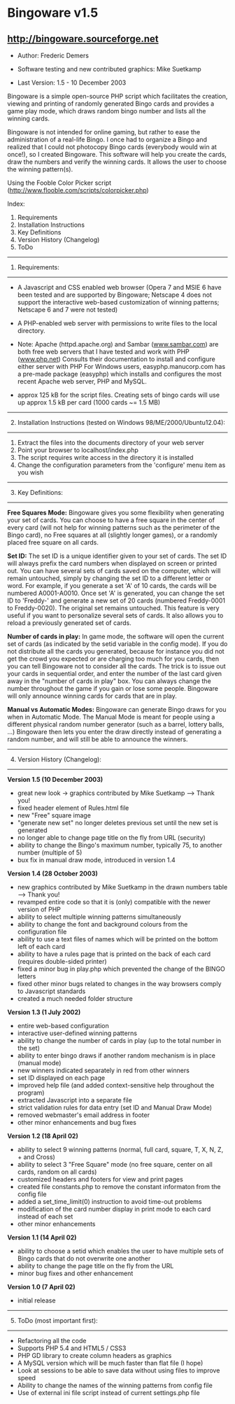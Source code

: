 # Bingoware v1.5
## http://bingoware.sourceforge.net

* Author: Frederic Demers
* Software testing and new contributed graphics: Mike Suetkamp

* Last Version: 1.5 - 10 December 2003

Bingoware is a simple open-source PHP script which facilitates the creation,
viewing and printing of randomly generated Bingo cards and provides a game 
play mode, which draws random bingo number and lists all the winning cards.

Bingoware is not intended for online gaming, but rather to ease the 
administration of a real-life Bingo. I once had to organize a Bingo and realized that
I could not photocopy Bingo cards (everybody would win at once!), so I created 
Bingoware. This software will help you create the cards, draw the numbers and 
verify the winning cards.  It allows the user to choose the winning pattern(s).

Using the Fooble Color Picker script (http://www.flooble.com/scripts/colorpicker.php)

Index:
1. Requirements
2. Installation Instructions
3. Key Definitions
4. Version History (Changelog)
5. ToDo

-----------------------------------------------------------------------------------------

1. Requirements:
-----------------

- A Javascript and CSS enabled web browser (Opera 7 and MSIE 6 have been tested and are
supported by Bingoware; Netscape 4 does not support the interactive web-based 
customization of winning patterns; Netscape 6 and 7 were not tested)

- A PHP-enabled web server with permissions to write files to the local directory.
- Note:  Apache (httpd.apache.org) and Sambar (www.sambar.com) are both free web 
servers that I have tested and work with PHP (www.php.net)
Consults their documentation to install and configure either server with PHP
For Windows users, easyphp.manucorp.com has a pre-made package (easyphp) which 
installs and configures the most recent Apache web server, PHP and MySQL.

- approx 125 kB for the script files.  Creating sets of bingo cards
 will use up approx 1.5 kB per card (1000 cards ~= 1.5 MB)

--------------------------------------------------------------------

2. Installation Instructions (tested on Windows 98/ME/2000/Ubuntu12.04):
-------------------------------------------------------------------------

1. Extract the files into the documents directory of your web server
2. Point your browser to localhost/index.php
3. The script requires write access in the directory it is installed
4. Change the configuration parameters from the 'configure' menu item as you wish

--------------------------------------------------------------------

3. Key Definitions:
---------------------------

**Free Squares Mode:**  Bingoware gives you some flexibility when generating your set of cards.
You can choose to have a free square in the center of every card (will not help for winning 
patterns such as the perimeter of the Bingo card), no Free squares at all (slightly longer games),
or a randomly placed free square on all cards.

**Set ID:** The set ID is a unique identifier given to your set of cards. The set ID will always
prefix the card numbers when displayed on screen or printed out. You can have several sets of 
cards saved on the computer, which will remain untouched, simply by changing the set ID to a 
different letter or word. For example, if you generate a set 'A' of 10 cards, the cards will 
be numbered A0001-A0010. Once set 'A' is generated, you can change the set ID to 'Freddy-' 
and generate a new set of 20 cards (numbered Freddy-0001 to Freddy-0020). The original set remains 
untouched. This feature is very useful if you want to personalize several sets of cards. It also 
allows you to reload a previously generated set of cards.

**Number of cards in play:**  In game mode, the software will open the current set of cards (as indicated
by the setid variable in the config mode).  If you do not distribute all the cards you generated,
because for instance you did not get the crowd you expected or are charging too much for you cards,
then you can tell Bingoware not to consider all the cards.  The trick is to issue out your cards in
sequential order, and enter the number of the last card given away in the "number of cards in play" box.  You can
always change the number throughout the game if you gain or lose some people.  Bingoware will only 
announce winning cards for cards that are in play.

**Manual vs Automatic Modes:**  Bingoware can generate Bingo draws for you when in Automatic Mode.
The Manual Mode is meant for people using a different physical random number generator (such
as a barrel, lottery balls, ...)  Bingoware then lets you enter the draw directly instead  of
generating a random number, and will still be able to announce the winners.

--------------------------------------------------------------------

4. Version History (Changelog):
---------------------------------

**Version 1.5 (10 December 2003)**
- great new look -> graphics contributed by Mike Suetkamp --> Thank you!
- fixed header element of Rules.html file
- new "Free" square image
- "generate new set" no longer deletes previous set until the new set is generated
- no longer able to change page title on the fly from URL (security)
- ability to change the Bingo's maximum number, typically 75, to another number (multiple of 5)
- bux fix in manual draw mode, introduced in version 1.4

**Version 1.4 (28 October 2003)**
- new graphics contributed by Mike Suetkamp in the drawn numbers table --> Thank you!
- revamped entire code so that it is (only) compatible with the newer version of PHP
- ability to select multiple winning patterns simultaneously
- ability to change the font and background colours from the configuration file
- ability to use a text files of names which will be printed on the bottom left of each card
- ability to have a rules page that is printed on the back of each card (requires double-sided printer)
- fixed a minor bug in play.php which prevented the change of the BINGO letters
- fixed other minor bugs related to changes in the way browsers comply to Javascript standards
- created a much needed folder structure


**Version 1.3 (1 July 2002)**
- entire web-based configuration
- interactive user-defined winning patterns
- ability to change the number of cards in play (up to the total number in the set)
- ability to enter bingo draws if another random mechanism is in place (manual mode)
- new winners indicated separately in red from other winners
- set ID displayed on each page
- improved help file (and added context-sensitive help throughout the program)
- extracted Javascript into a separate file
- strict validation rules for data entry (set ID and Manual Draw Mode)
- removed webmaster's email address in footer
- other minor enhancements and bug fixes


**Version 1.2 (18 April 02)**
- ability to select 9 winning patterns (normal, full card, square, T, X, N, Z, + and Cross)
- ability to select 3 "Free Square" mode (no free square, center on all cards, random on
all cards)
- customized headers and footers for view and print pages
- created file constants.php to remove the constant informaton from the config file
- added a set_time_limit(0) instruction to avoid time-out problems
- modification of the card number display in print mode to each card instead of each set
- other minor enhancements


**Version 1.1 (14 April 02)**
- ability to choose a setid which enables the user to 
have multiple sets of Bingo cards that do not overwrite one another
- ability to change the page title on the fly from the URL
- minor bug fixes and other enhancement
		

**Version 1.0 (7 April 02)**
- initial release

--------------------------------------------------------------------

5. ToDo (most important first):
----------------------------------

- Refactoring all the code
- Supports PHP 5.4 and HTML5 / CSS3
- PHP GD library to create column headers as graphics
- A MySQL version which will be much faster than flat file (I hope)
- Look at sessions to be able to save data without using files to improve speed
- Ability to change the names of the winning patterns from config file
- Use of external ini file script instead of current settings.php file




